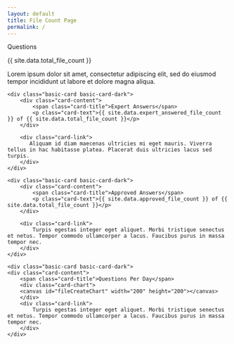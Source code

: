 ```yaml
---
layout: default
title: File Count Page
permalink: /
---
```

<div class="bg"></div>
<div class="bg bg2"></div>
<div class="bg bg3"></div>
<div class="card-category-1">
    <div class="basic-card basic-card-dark">
        <div class="card-content">
            <span class="card-title">Questions</span>
            <p class="card-text">{{ site.data.total_file_count }}</p>
        </div>
        <div class="card-link">
            Lorem ipsum dolor sit amet, consectetur adipiscing elit, sed do eiusmod tempor incididunt ut labore et dolore magna aliqua. 
        </div>
    </div>

    <div class="basic-card basic-card-dark">
        <div class="card-content">
            <span class="card-title">Expert Answers</span>
            <p class="card-text">{{ site.data.expert_answered_file_count }} of {{ site.data.total_file_count }}</p>
        </div>

        <div class="card-link">
           Aliquam id diam maecenas ultricies mi eget mauris. Viverra tellus in hac habitasse platea. Placerat duis ultricies lacus sed turpis. 
        </div>
    </div>

    <div class="basic-card basic-card-dark">
        <div class="card-content">
            <span class="card-title">Approved Answers</span>
            <p class="card-text">{{ site.data.approved_file_count }} of {{ site.data.total_file_count }}</p>
        </div>

        <div class="card-link">
            Turpis egestas integer eget aliquet. Morbi tristique senectus et netus. Tempor commodo ullamcorper a lacus. Faucibus purus in massa tempor nec.
        </div>
    </div>

    <div class="basic-card basic-card-dark">
    <div class="card-content">
        <span class="card-title">Questions Per Day</span>
        <div class="card-chart">
        <canvas id="fileCreateChart" width="200" height="200"></canvas>
        </div>
        <div class="card-link">
            Turpis egestas integer eget aliquet. Morbi tristique senectus et netus. Tempor commodo ullamcorper a lacus. Faucibus purus in massa tempor nec.
        </div>
    </div>
</div>
</div>
<script>
  var countsByCreateDate =  {{site.data.counts_by_create_date | jsonify}} ;
</script>


